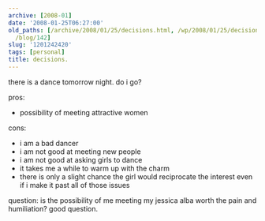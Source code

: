 ```yaml
---
archive: [2008-01]
date: '2008-01-25T06:27:00'
old_paths: [/archive/2008/01/25/decisions.html, /wp/2008/01/25/decisions/, /2008/01/25/decisions/,
  /blog/142]
slug: '1201242420'
tags: [personal]
title: decisions.
---
```


there is a dance tomorrow night. do i go?

pros:

- possibility of meeting attractive women

cons:

- i am a bad dancer
- i am not good at meeting new people
- i am not good at asking girls to dance
- it takes me a while to warm up with the charm
- there is only a slight chance the girl would reciprocate the interest
  even if i make it past all of those issues

question: is the possibility of me meeting my jessica alba worth the pain
and humiliation? good question.

